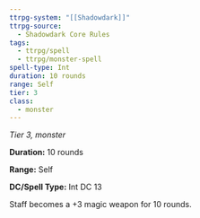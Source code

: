 ```yaml
---
ttrpg-system: "[[Shadowdark]]"
ttrpg-source:
  - Shadowdark Core Rules
tags:
  - ttrpg/spell
  - ttrpg/monster-spell
spell-type: Int
duration: 10 rounds
range: Self
tier: 3
class:
  - monster
---
```

*Tier 3, monster*

**Duration:** 10 rounds

**Range:** Self

**DC/Spell Type:** Int DC 13

Staff becomes a +3 magic weapon for 10 rounds.
